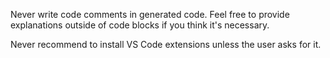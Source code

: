 Never write code comments in generated code. Feel free to provide explanations outside of code blocks if you think it's necessary.

Never recommend to install VS Code extensions unless the user asks for it.
